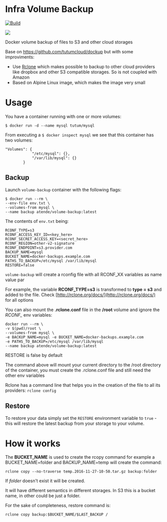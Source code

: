 # Infra Volume Backup

[![Build](https://travis-ci.org/atende/infra-volume-backup.svg?branch=dev)](https://travis-ci.org/atende/infra-volume-backup)

[![](https://images.microbadger.com/badges/image/atende/volume-backup.svg)](https://microbadger.com/images/atende/volume-backup "Get your own image badge on microbadger.com")

Docker volume backup of files to S3 and other cloud storages

Base on https://github.com/tutumcloud/dockup but with some improviments:

* Use [Rclone] which makes possible to backup to other cloud providers like
dropbox and other S3 compatible storages. So is not coupled with Amazon
* Based on Alpine Linux image, which makes the image very small

# Usage

You have a container running with one or more volumes:

```
$ docker run -d --name mysql tutum/mysql
```

From executing a `$ docker inspect mysql` we see that this container has two volumes:

```
"Volumes": {
            "/etc/mysql": {},
            "/var/lib/mysql": {}
        }
```

## Backup
Launch `volume-backup` container with the following flags:

```
$ docker run --rm \
--env-file env.txt \
--volumes-from mysql \
--name backup atende/volume-backup:latest
```

The contents of `env.txt` being:

```
RCONF_TYPE=s3
RCONF_ACCESS_KEY_ID=<key_here>
RCONF_SECRET_ACCESS_KEY=<secret_here>
RCONF_REGION=other-v2-signature
RCONF_ENDPOINT=s3.provider.com
BACKUP_NAME=mysql
BUCKET_NAME=docker-backups.example.com
PATHS_TO_BACKUP=/etc/mysql /var/lib/mysql
RESTORE=false
```

`volume-backup` will create a rconfig file with all RCONF_XX variables as name value par

For example, the variable **RCONF_TYPE=s3** is transformed to **type = s3** and added to the file. 
Check [http://rclone.org/docs/](http://rclone.org/docs/) for all options

You can also mount the **.rclone.conf** file in the **/root** volume and ignore the *RCONF_* env variables:

    docker run --rm \
    -v $(pwd)/root \
    --volumes-from mysql \
    -e BACKUP_NAME=mysql -e BUCKET_NAME=docker-backups.example.com
    -e PATHS_TO_BACKUP=/etc/mysql /var/lib/mysql
    --name backup atende/volume-backup:latest

RESTORE is false by default

The command above will mount your current directory to the /root directory of the container, you must create the .rclone.conf 
file and still need the other env variables

Rclone has a command line that helps you in the creation of the file to all its providers: `rclone config`

## Restore
To restore your data simply set the `RESTORE` environment variable to `true` - this will restore the latest backup from your storage to your volume.

# How it works

The **BUCKET\_NAME** is used to create the rcopy command for example a BUCKET\_NAME=folder and BACKUP\_NAME=temp will create the command:

    rclone copy --no-traverse temp.2016-11-27-10-50.tar.gz backup:folder

If _folder_ doesn't exist it will be created.

It will have different semantics in different storages. In S3 this is a bucket name, in other could be just a folder.

For the sake of completeness, restore command is: 

    rclone copy backup:$BUCKET_NAME/$LAST_BACKUP /


[Rclone]: http://rclone.org/
